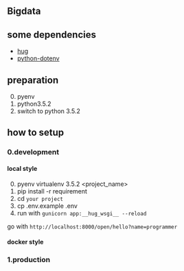 Bigdata
-------

## some dependencies

- [hug](https://github.com/timothycrosley/hug)
- [python-dotenv](https://github.com/theskumar/python-dotenv)

## preparation

0. pyenv
1. python3.5.2
2. switch to python 3.5.2

## how to setup

### 0.development

#### local style

0. pyenv virtualenv 3.5.2 <project_name>
1. pip install -r requirement
2. cd `your project`
3. cp .env.example .env
4. run with `gunicorn app:__hug_wsgi__ --reload`  

go with `http://localhost:8000/open/hello?name=programmer`

#### docker style


### 1.production
